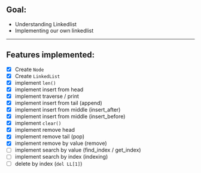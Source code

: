 ## Goal:

- Understanding Linkedlist 
- Implementing our own linkedlist

----

## Features implemented:

- [X] Create `Node`
- [X] Create `LinkedList`
- [X] implement `len()`
- [X] implement insert from head
- [X] implement traverse / print
- [X] implement insert from tail (append)
- [X] implement insert from middle (insert_after)
- [X] implement insert from middle (insert_before)
- [X] implement `clear()`
- [X] implement remove head
- [X] implement remove tail (pop)
- [X] implement remove by value (remove)
- [ ] implement search by value (find_index / get_index)
- [ ] implement search by index (indexing)
- [ ] delete by index (`del LL[1]`)
